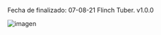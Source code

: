 Fecha de finalizado: 07-08-21
Flinch Tuber.
v1.0.0

![imagen](https://user-images.githubusercontent.com/72756232/128655552-8243f62b-7c7c-4ff3-b84d-4cfae1a0275e.png)
